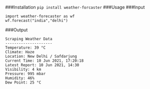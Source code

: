 ###Installation
```pip install weather-forcaster```
###Usage
###Input
```
import weather-forecaster as wf
wf.forecast("india","delhi")
```
###Output
```
Scraping Weather Data
---------------------
Temperature: 39 °C
Climate: Haze
Location: New Delhi / Safdarjung
Current Time: 10 Jun 2021, 17:20:18
Latest Report: 10 Jun 2021, 14:30
Visibility: 4 km
Pressure: 995 mbar
Humidity: 46%
Dew Point: 25 °C
```